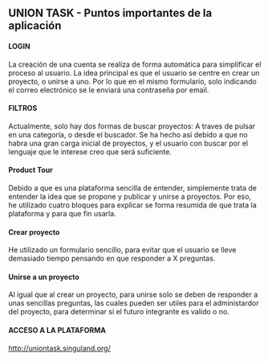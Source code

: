 ## UNION TASK - Puntos importantes de la aplicación

#### LOGIN
    
La creación de una cuenta se realiza de forma automática para simplificar el proceso al usuario. La idea principal es que el usuario se centre en crear un proyecto, o unirse a uno. Por lo que en el mismo formulario, solo indicando el correo electrónico se le enviará una contraseña por email.

#### FILTROS

Actualmente, solo hay dos formas de buscar proyectos: A traves de pulsar en una categoría, o desde el buscador. Se ha hecho así debido a que no habra una gran carga inicial de proyectos, y el usuario con buscar por el lenguaje que le interese creo que será suficiente.

#### Product Tour

Debido a que es una plataforma sencilla de entender, simplemente trata de entender la idea que se propone y publicar y unirse a proyectos. Por eso, he utilizado cuatro bloques para explicar se forma resumida de que trata la plataforma y para que fin usarla.

#### Crear proyecto

He utilizado un formulario sencillo, para evitar que el usuario se lleve demasiado tiempo pensando en que responder a X preguntas.

#### Unirse a un proyecto

Al igual que al crear un proyecto, para unirse solo se deben de responder a unas sencillas preguntas, las cuales pueden ser utiles para el administardor del proyecto, para determinar si el futuro integrante es valido o no. 

#### ACCESO A LA PLATAFORMA

http://uniontask.singuland.org/